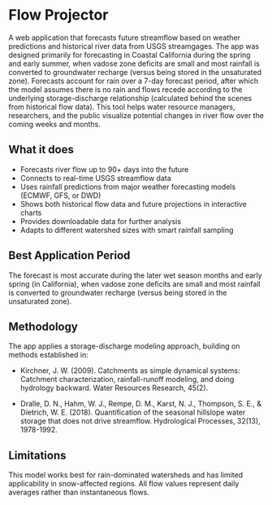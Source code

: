 # Flow Projector

A web application that forecasts future streamflow based on weather predictions and historical river data from USGS streamgages. The app was designed primarily for forecasting in Coastal California during the spring and early summer, when vadose zone deficits are small and most rainfall is converted to groundwater recharge (versus being stored in the unsaturated zone). Forecasts account for rain over a 7-day forecast period, after which the model assumes there is no rain and flows recede according to the underlying storage-discharge relationship (calculated behind the scenes from historical flow data). This tool helps water resource managers, researchers, and the public visualize potential changes in river flow over the coming weeks and months.

## What it does

- Forecasts river flow up to 90+ days into the future
- Connects to real-time USGS streamflow data
- Uses rainfall predictions from major weather forecasting models (ECMWF, GFS, or DWD)
- Shows both historical flow data and future projections in interactive charts
- Provides downloadable data for further analysis
- Adapts to different watershed sizes with smart rainfall sampling

## Best Application Period

The forecast is most accurate during the later wet season months and early spring (in California), when vadose zone deficits are small and most rainfall is converted to groundwater recharge (versus being stored in the unsaturated zone).

## Methodology

The app applies a storage-discharge modeling approach, building on methods established in:

- Kirchner, J. W. (2009). Catchments as simple dynamical systems: Catchment characterization, rainfall-runoff modeling, and doing hydrology backward. Water Resources Research, 45(2).

- Dralle, D. N., Hahm, W. J., Rempe, D. M., Karst, N. J., Thompson, S. E., & Dietrich, W. E. (2018). Quantification of the seasonal hillslope water storage that does not drive streamflow. Hydrological Processes, 32(13), 1978-1992.

## Limitations

This model works best for rain-dominated watersheds and has limited applicability in snow-affected regions. All flow values represent daily averages rather than instantaneous flows.